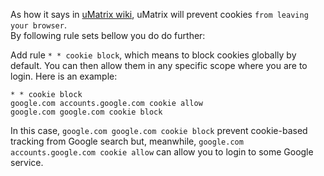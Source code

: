 As how it says in [uMatrix wiki](https://github.com/gorhill/uMatrix/wiki/Cookies), uMatrix will prevent cookies `from leaving your browser`.  
By following rule sets bellow you do do further:

Add rule `* * cookie block`, which means to block cookies globally by default. You can then allow them in any specific scope where you are to login. Here is an example:

    * * cookie block
    google.com accounts.google.com cookie allow
    google.com google.com cookie block

In this case, `google.com google.com cookie block` prevent cookie-based tracking from Google search but, meanwhile, `google.com accounts.google.com cookie allow` can allow you to login to some Google service.